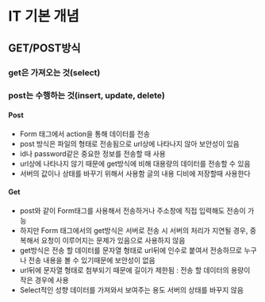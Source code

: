 # IT 기본 개념

## GET/POST방식

### get은 가져오는 것(select)
### post는 수행하는 것(insert, update, delete)

#### Post
  - Form 태그에서 action을 통해 데이터를 전송
  - post 방식은 파일의 형태로 전송됨으로 url상에 나타나지 않아 보안성이 있음
  - id나 password같은 중요한 정보를 전송할 때 사용
  - url상에 나타나지 않기 때문에 get방식에 비해 대용량의 데이터를 전송할 수 있음
  - 서버의 값이나 상태를 바꾸기 위해서 사용함 글의 내용 디비에 저장할때 사용한다

#### Get
 - post와 같이 Form태그를 사용해서 전송하거나 주소창에 직접 입력해도 전송이 가능
 - 하지만 Form 태그에서의 get방식은 서버로 전송 시 서버의 처리가 지연될 경우, 중복해서 요청이 이루어지는 문제가 있음으로 사용하지 않음
 - get방식은 전송 할 데이터를 문자열 형태로 url뒤에 인수로 붙여서 전송하므로 누구나 전송 내용을 볼 수 있기때문에 보안성이 없음
 - url뒤에 문자열 형태로 첨부되기 때문에 길이가 제한됨 : 전송 할 데이터의 용량이 작은 경우에 사용
- Select적인 성향 데이터를 가져와서 보여주는 용도 서버의 상태를 바꾸지 않음
